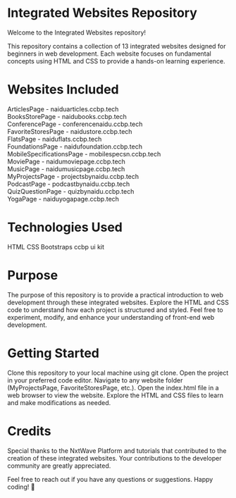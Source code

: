 # Integrated Websites Repository
Welcome to the Integrated Websites repository!

This repository contains a collection of 13 integrated websites designed for beginners in web development. Each website focuses on fundamental concepts using HTML and CSS to provide a hands-on learning experience.

# Websites Included

ArticlesPage - naiduarticles.ccbp.tech <br/>
BooksStorePage - naidubooks.ccbp.tech<br/>
ConferencePage - conferencenaidu.ccbp.tech<br/>
FavoriteStoresPage - naidustore.ccbp.tech<br/>
FlatsPage - naiduflats.ccbp.tech<br/>
FoundationsPage - naidufoundation.ccbp.tech<br/>
MobileSpecificationsPage - mobilespecsn.ccbp.tech<br/>
MoviePage - naidumoviepage.ccbp.tech<br/>
MusicPage - naidumusicpage.ccbp.tech<br/>
MyProjectsPage - projectsbynaidu.ccbp.tech<br/>
PodcastPage - podcastbynaidu.ccbp.tech<br/>
QuizQuestionPage - quizbynaidu.ccbp.tech<br/>
YogaPage - naiduyogapage.ccbp.tech<br/>

# Technologies Used

HTML
CSS
Bootstraps
ccbp ui kit

# Purpose

The purpose of this repository is to provide a practical introduction to web development through these integrated websites. Explore the HTML and CSS code to understand how each project is structured and styled. Feel free to experiment, modify, and enhance your understanding of front-end web development.

# Getting Started

Clone this repository to your local machine using git clone.
Open the project in your preferred code editor.
Navigate to any website folder (MyProjectsPage, FavoriteStoresPage, etc.).
Open the index.html file in a web browser to view the website.
Explore the HTML and CSS files to learn and make modifications as needed.

# Credits

Special thanks to the NxtWave Platform and tutorials that contributed to the creation of these integrated websites. Your contributions to the developer community are greatly appreciated.

Feel free to reach out if you have any questions or suggestions. Happy coding! 🚀

